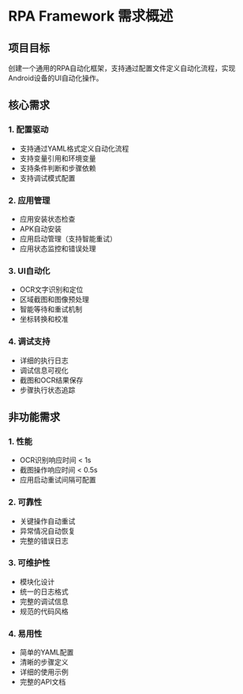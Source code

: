 # RPA Framework 需求概述

## 项目目标
创建一个通用的RPA自动化框架，支持通过配置文件定义自动化流程，实现Android设备的UI自动化操作。

## 核心需求

### 1. 配置驱动
- 支持通过YAML格式定义自动化流程
- 支持变量引用和环境变量
- 支持条件判断和步骤依赖
- 支持调试模式配置

### 2. 应用管理
- 应用安装状态检查
- APK自动安装
- 应用启动管理（支持智能重试）
- 应用状态监控和错误处理

### 3. UI自动化
- OCR文字识别和定位
- 区域截图和图像预处理
- 智能等待和重试机制
- 坐标转换和校准

### 4. 调试支持
- 详细的执行日志
- 调试信息可视化
- 截图和OCR结果保存
- 步骤执行状态追踪

## 非功能需求

### 1. 性能
- OCR识别响应时间 < 1s
- 截图操作响应时间 < 0.5s
- 应用启动重试间隔可配置

### 2. 可靠性
- 关键操作自动重试
- 异常情况自动恢复
- 完整的错误日志

### 3. 可维护性
- 模块化设计
- 统一的日志格式
- 完整的调试信息
- 规范的代码风格

### 4. 易用性
- 简单的YAML配置
- 清晰的步骤定义
- 详细的使用示例
- 完整的API文档 
